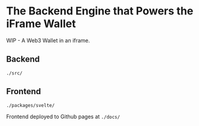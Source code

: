 # The Backend Engine that Powers the iFrame Wallet

WIP - A Web3 Wallet in an iframe.

## Backend

`./src/`

## Frontend

`./packages/svelte/`

Frontend deployed to Github pages at `./docs/`
